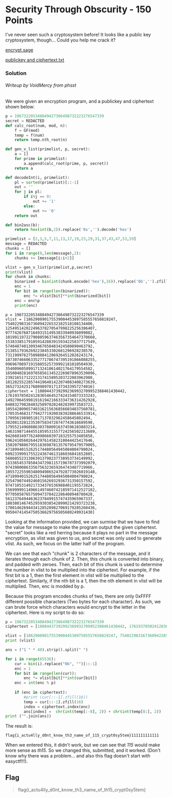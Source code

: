 # Security Through Obscurity - 150 Points

I've never seen such a cryptosystem before! It looks like a public key cryptosystem, though... Could you help me crack it?

[encrypt.sage](https://raw.githubusercontent.com/EasyCTF/easyctf-2017-problems/master/security-through-obscurity/encrypt.sage)

[publickey and ciphertext.txt](https://raw.githubusercontent.com/EasyCTF/easyctf-2017-problems/master/security-through-obscurity/publickey_and_ciphertext.txt)

### Solution

###### Writeup by VoidMercy from phsst

We were given an encryption program, and a publickey and ciphertext shown below:

```python
p = 196732205348849427366498732223276547339
secret = REDACTED
def calc_root(num, mod, n):
    f = GF(mod)
    temp = f(num)
    return temp.nth_root(n)

def gen_v_list(primelist, p, secret):
    a = []
    for prime in primelist:
        a.append(calc_root(prime, p, secret))
    return a

def decodeInt(i, primelist):
    pl = sorted(primelist)[::-1]
    out = ''
    for j in pl:
        if i%j == 0:
            out += '1'
        else:
            out += '0'
    return out

def bin2asc(b):
    return hex(int(b,2)).replace('0x','').decode('hex')

primelist = [2,3,5,7,11,13,17,19,23,29,31,37,43,47,53,59]
message = REDACTED
chunks = []
for i in range(0,len(message),2):
    chunks += [message[i:i+2]]

vlist = gen_v_list(primelist,p,secret)
print(vlist)
for chunk in chunks:
    binarized = bin(int(chunk.encode('hex'),16)).replace('0b','').zfill(16)[::-1] #lsb first
    enc = 1
    for bit in range(len(binarized)):
        enc *= vlist[bit]**int(binarized[bit])
    enc = enc%p
    print(enc)
```

```
p = 196732205348849427366498732223276547339
vlist = [186290890175539004453897585557650819247, 75402298316736094226532182518108134406, 125495142022496378270547998225256386407, 97774267687164931514953833940936099082, 101991197227908059637463567354647370660, 153833851791059142883915934225837717549, 57404874013093467650483424580890463792, 21385179362692238453302681296928238570, 73119997627509808412069264512026243174, 187307466063352771786747395191866088255, 99696708971915885525739992181010504930, 35400960589917132410614021764179554582, 165004028169785856134522269878963539096, 23921651712221317415895203722083962980, 101282552285744196401422074083408273639, 36527324251768098978171373433957274016]
ciphertext = [10804437392992369932709952388461430442, 176193785024128365464527424154073333243, 149270645998191619421663334736314262928, 84083279828403258970202482839973583723, 105542809657403162156368566034837560781, 170535468317794277192003839288646533914, 1709561989051017137832962458645802494, 30208132812353075834728747743616689590, 179552149608863037880916374596103803214, 146319871444551859531557724256502213689, 94266034977624098660397183255753485858, 59624105602644297614582310044425417646, 150207980679551836987813576795479579005, 47189940152625174480564945084004798024, 60923399917552243674613186036841652885, 56060552313063913798237738953734149992, 153365453785043472981157196787373992079, 97439800863356756323659264743487719966, 105572255903480949865247928773026019148, 47189940152625174480564945084004798024, 32547907449246015626932936731350157592, 97471053149217334376536988401195572824, 156999991149661497460742185971412527182, 97705058765750947378422286408948780428, 56123764944636237849915747435965967337, 180380146745295930385428990214293723238, 178014626944341285289827069179285260436, 99504741454750536629756505680249931430]
```

Looking at the information provided, we can surmise that we have to find the value for message to make the program output the given ciphertext. "secret" looks like a red herring because it plays no part in the message encryption, as vlist was given to us, and secret was only used to generate vlist. As such, we focus on the latter half of the program.

We can see that each "chunk" is 2 characters of the message, and it iterates through each chunk of 2. Then, this chunk is converted into binary, and padded with zeroes. Then, each bit of this chunk is used to determine the number in vlist to be multiplied into the ciphertext. For example, if the first bit is a 1, then the first element in vlist will be multiplied to the ciphertext. Similarly, if the nth bit is a 1, then the nth element in vlist will be multiplied. Then, enc is modded by p.

Because this program encodes chunks of two, there are only 0xFFFF different possible characters (Two bytes for each character). As such, we can brute force which characters would encrypt to the letter in the ciphertext. Here is my script to do so:

```python
p = 196732205348849427366498732223276547339
ciphertext = [10804437392992369932709952388461430442, 176193785024128365464527424154073333243, 149270645998191619421663334736314262928, 84083279828403258970202482839973583723, 105542809657403162156368566034837560781, 170535468317794277192003839288646533914, 1709561989051017137832962458645802494, 30208132812353075834728747743616689590, 179552149608863037880916374596103803214, 146319871444551859531557724256502213689, 94266034977624098660397183255753485858, 59624105602644297614582310044425417646, 150207980679551836987813576795479579005, 47189940152625174480564945084004798024, 60923399917552243674613186036841652885, 56060552313063913798237738953734149992, 153365453785043472981157196787373992079, 97439800863356756323659264743487719966, 105572255903480949865247928773026019148, 47189940152625174480564945084004798024, 32547907449246015626932936731350157592, 97471053149217334376536988401195572824, 156999991149661497460742185971412527182, 97705058765750947378422286408948780428, 56123764944636237849915747435965967337, 180380146745295930385428990214293723238, 178014626944341285289827069179285260436, 99504741454750536629756505680249931430]

vlist = [186290890175539004453897585557650819247, 75402298316736094226532182518108134406, 125495142022496378270547998225256386407, 97774267687164931514953833940936099082, 101991197227908059637463567354647370660, 153833851791059142883915934225837717549, 57404874013093467650483424580890463792, 21385179362692238453302681296928238570, 73119997627509808412069264512026243174, 187307466063352771786747395191866088255, 99696708971915885525739992181010504930, 35400960589917132410614021764179554582, 165004028169785856134522269878963539096, 23921651712221317415895203722083962980, 101282552285744196401422074083408273639, 36527324251768098978171373433957274016]
print (vlist)

ans = ("1 " * 40).strip().split(" ")

for i in range(65536):
    cur = bin(i).replace("0b", "")[::-1]
    enc = 1
    for bit in range(len(cur)):
        enc *= vlist[bit]**int(cur[bit])
    enc = int(enc % p)
        
    if (enc in ciphertext):
        #print (cur[::-1].zfill(16))
        temp = cur[::-1].zfill(16)
        index = ciphertext.index(enc)
        ans[index] =  chr(int(temp[:-8], 2)) + chr(int(temp[8:], 2))
print ("".join(ans))
```

The result is:
```
flag{i_actu4lly_d0nt_know_th3_name_of_115_crypt0sy5tem}111111111111
```

When we entered this, it didn't work, but we can see that _115_ would make more sense as _th15_. So we changed this, submitted, and it worked. (Don't know why there was a problem... and also this flag doesn't start with easyctf!!!).

## Flag
>flag{i_actu4lly_d0nt_know_th3_name_of_th15_crypt0sy5tem}
